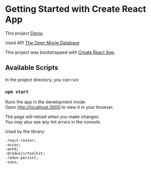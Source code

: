# Getting Started with Create React App

This project [Demo](https://konst1984.github.io/movie_app).

Used  API [The Open Movie Database](http://www.omdbapi.com/)

This project was bootstrapped with [Create React App](https://github.com/facebook/create-react-app).

## Available Scripts

In the project directory, you can run:

### `npm start`

Runs the app in the development mode.\
Open [http://localhost:3000](http://localhost:3000) to view it in your browser.

The page will reload when you make changes.\
You may also see any lint errors in the console.


Used by the library:

    -react-router;
    -axios;
    -antd;
    -@reduxjs/toolkit;
    -redux-persist;
    -sass;
